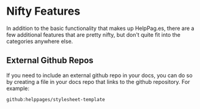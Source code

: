 # Nifty Features
In addition to the basic functionality that makes up HelpPag.es, there are a few additional features that are pretty nifty, but don't quite fit into the categories anywhere else.

## External Github Repos
If you need to include an external github repo in your docs, you can do so by creating a file in your docs repo that links to the github repository.  For example:

```
github:helppages/stylesheet-template
```
